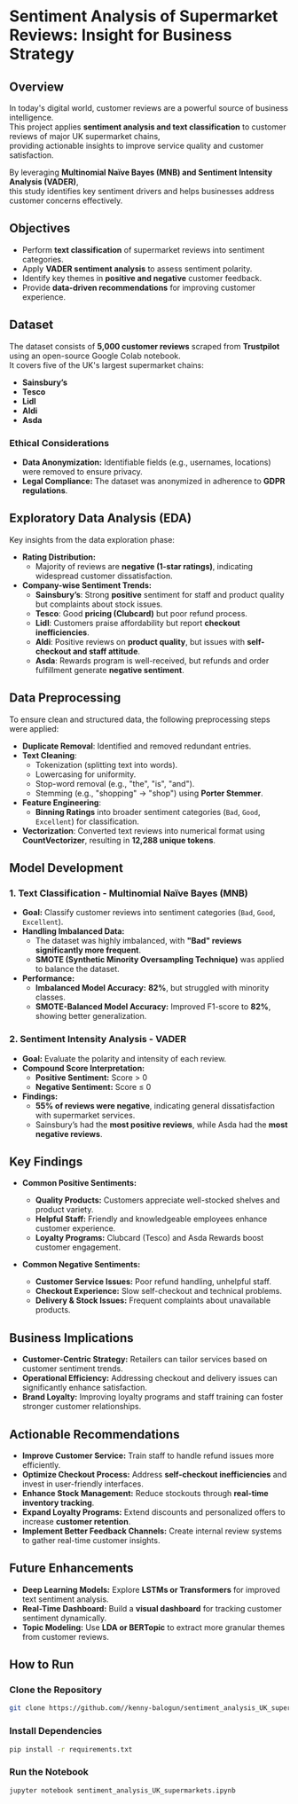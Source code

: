 # Sentiment Analysis of Supermarket Reviews: Insight for Business Strategy  

## Overview  

In today's digital world, customer reviews are a powerful source of business intelligence.  
This project applies **sentiment analysis and text classification** to customer reviews of major UK supermarket chains,  
providing actionable insights to improve service quality and customer satisfaction.  

By leveraging **Multinomial Naïve Bayes (MNB) and Sentiment Intensity Analysis (VADER)**,  
this study identifies key sentiment drivers and helps businesses address customer concerns effectively.  

## Objectives  

- Perform **text classification** of supermarket reviews into sentiment categories.  
- Apply **VADER sentiment analysis** to assess sentiment polarity.  
- Identify key themes in **positive and negative** customer feedback.  
- Provide **data-driven recommendations** for improving customer experience.  

## Dataset  

The dataset consists of **5,000 customer reviews** scraped from **Trustpilot** using an open-source Google Colab notebook.  
It covers five of the UK's largest supermarket chains:  

- **Sainsbury’s**  
- **Tesco**  
- **Lidl**  
- **Aldi**  
- **Asda**  

### Ethical Considerations  

- **Data Anonymization:** Identifiable fields (e.g., usernames, locations) were removed to ensure privacy.  
- **Legal Compliance:** The dataset was anonymized in adherence to **GDPR regulations**.  

## Exploratory Data Analysis (EDA)  

Key insights from the data exploration phase:  

- **Rating Distribution:**  
  - Majority of reviews are **negative (1-star ratings)**, indicating widespread customer dissatisfaction.  
- **Company-wise Sentiment Trends:**  
  - **Sainsbury’s**: Strong **positive** sentiment for staff and product quality but complaints about stock issues.  
  - **Tesco**: Good **pricing (Clubcard)** but poor refund process.  
  - **Lidl**: Customers praise affordability but report **checkout inefficiencies**.  
  - **Aldi**: Positive reviews on **product quality**, but issues with **self-checkout and staff attitude**.  
  - **Asda**: Rewards program is well-received, but refunds and order fulfillment generate **negative sentiment**.  

## Data Preprocessing  

To ensure clean and structured data, the following preprocessing steps were applied:  

- **Duplicate Removal**: Identified and removed redundant entries.  
- **Text Cleaning**:  
  - Tokenization (splitting text into words).  
  - Lowercasing for uniformity.  
  - Stop-word removal (e.g., "the", "is", "and").  
  - Stemming (e.g., "shopping" → "shop") using **Porter Stemmer**.  
- **Feature Engineering**:  
  - **Binning Ratings** into broader sentiment categories (`Bad`, `Good`, `Excellent`) for classification.  
- **Vectorization**: Converted text reviews into numerical format using **CountVectorizer**, resulting in **12,288 unique tokens**.  

## Model Development  

### **1. Text Classification - Multinomial Naïve Bayes (MNB)**  

- **Goal:** Classify customer reviews into sentiment categories (`Bad`, `Good`, `Excellent`).  
- **Handling Imbalanced Data:**  
  - The dataset was highly imbalanced, with **"Bad" reviews significantly more frequent**.  
  - **SMOTE (Synthetic Minority Oversampling Technique)** was applied to balance the dataset.  
- **Performance:**  
  - **Imbalanced Model Accuracy:** **82%**, but struggled with minority classes.  
  - **SMOTE-Balanced Model Accuracy:** Improved F1-score to **82%**, showing better generalization.  

### **2. Sentiment Intensity Analysis - VADER**  

- **Goal:** Evaluate the polarity and intensity of each review.  
- **Compound Score Interpretation:**  
  - **Positive Sentiment:** Score > 0  
  - **Negative Sentiment:** Score ≤ 0  
- **Findings:**  
  - **55% of reviews were negative**, indicating general dissatisfaction with supermarket services.  
  - Sainsbury’s had the **most positive reviews**, while Asda had the **most negative reviews**.  

## Key Findings  

- **Common Positive Sentiments:**  
  - **Quality Products:** Customers appreciate well-stocked shelves and product variety.  
  - **Helpful Staff:** Friendly and knowledgeable employees enhance customer experience.  
  - **Loyalty Programs:** Clubcard (Tesco) and Asda Rewards boost customer engagement.  

- **Common Negative Sentiments:**  
  - **Customer Service Issues:** Poor refund handling, unhelpful staff.  
  - **Checkout Experience:** Slow self-checkout and technical problems.  
  - **Delivery & Stock Issues:** Frequent complaints about unavailable products.  

## Business Implications  

- **Customer-Centric Strategy:** Retailers can tailor services based on customer sentiment trends.  
- **Operational Efficiency:** Addressing checkout and delivery issues can significantly enhance satisfaction.  
- **Brand Loyalty:** Improving loyalty programs and staff training can foster stronger customer relationships.  

## Actionable Recommendations  

- **Improve Customer Service:** Train staff to handle refund issues more efficiently.  
- **Optimize Checkout Process:** Address **self-checkout inefficiencies** and invest in user-friendly interfaces.  
- **Enhance Stock Management:** Reduce stockouts through **real-time inventory tracking**.  
- **Expand Loyalty Programs:** Extend discounts and personalized offers to increase **customer retention**.  
- **Implement Better Feedback Channels:** Create internal review systems to gather real-time customer insights.  

## Future Enhancements  

- **Deep Learning Models:** Explore **LSTMs or Transformers** for improved text sentiment analysis.  
- **Real-Time Dashboard:** Build a **visual dashboard** for tracking customer sentiment dynamically.  
- **Topic Modeling:** Use **LDA or BERTopic** to extract more granular themes from customer reviews.  

## How to Run  

### Clone the Repository  

```sh
git clone https://github.com//kenny-balogun/sentiment_analysis_UK_supermarkets.git
```
### Install Dependencies

```sh
pip install -r requirements.txt
```

### Run the Notebook

```sh
jupyter notebook sentiment_analysis_UK_supermarkets.ipynb
```
